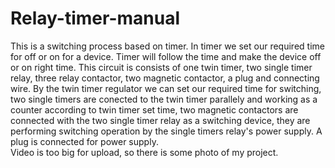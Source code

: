 # Relay-timer-manual
This is a switching process based on timer. In timer we set our required time for off or on for a device. Timer will follow the time and make the device off or on right time. 
This circuit is consists of one twin timer, two single timer relay, three relay contactor, two magnetic contactor, a plug and connecting wire. 
By the twin timer regulator we can set our required time for switching, two single timers are conected to the twin timer parallely and working as a counter according to twin timer set time, two magnetic contactors are connected with the two single timer relay as a switching device, they are performing switching operation by the single timers relay's power supply. A plug is connected for power supply.        
Video is too big for upload, so there is some photo of my project.  

